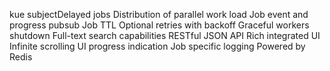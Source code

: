 kue subjectDelayed jobs
Distribution of parallel work load
Job event and progress pubsub
Job TTL
Optional retries with backoff
Graceful workers shutdown
Full-text search capabilities
RESTful JSON API
Rich integrated UI
Infinite scrolling
UI progress indication
Job specific logging
Powered by Redis

